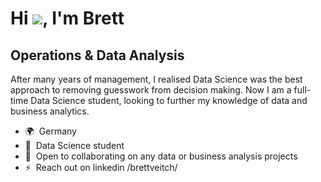 Hi ![](https://user-images.githubusercontent.com/18350557/176309783-0785949b-9127-417c-8b55-ab5a4333674e.gif), I'm Brett
====================================================================================================================================

Operations & Data Analysis
--------------------------

After many years of management, I realised Data Science was the best approach to removing guesswork from decision making. Now I am a full-time Data Science student, looking to further my knowledge of data and business analytics.

* 🌍  Germany
* 🧠  Data Science student
* 🤝  Open to collaborating on any data or business analysis projects
* ⚡  Reach out on linkedin /brettveitch/

